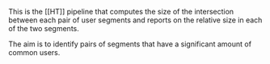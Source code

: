 This is the [[HT]] pipeline that computes the size of the intersection between each pair of user segments and reports on the relative size in each of the two segments.

The aim is to identify pairs of segments that have a significant amount of common users.